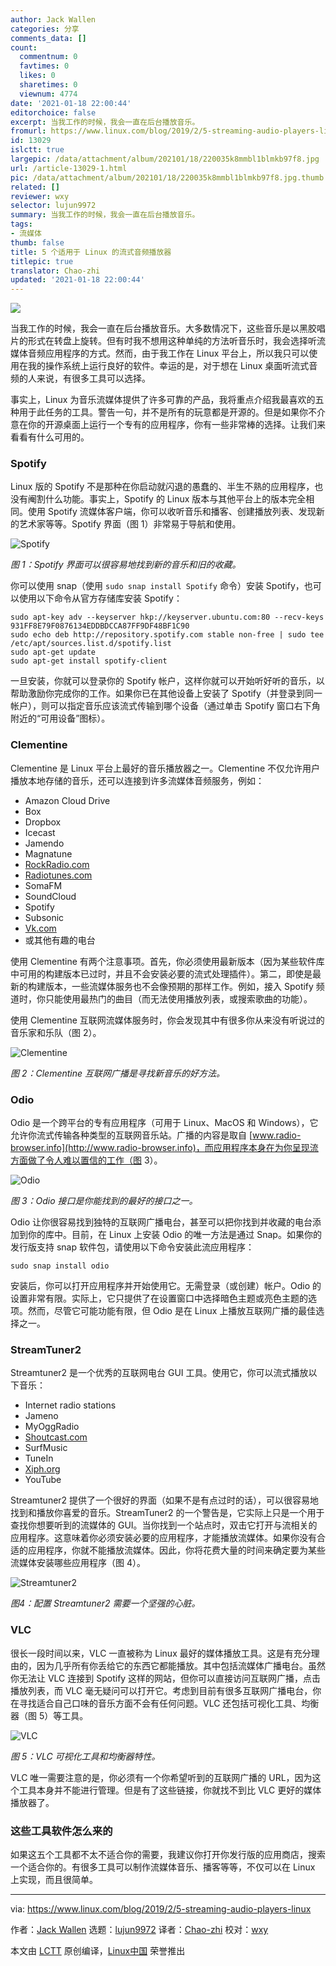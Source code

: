 ```yaml
---
author: Jack Wallen
categories: 分享
comments_data: []
count:
  commentnum: 0
  favtimes: 0
  likes: 0
  sharetimes: 0
  viewnum: 4774
date: '2021-01-18 22:00:44'
editorchoice: false
excerpt: 当我工作的时候，我会一直在后台播放音乐。
fromurl: https://www.linux.com/blog/2019/2/5-streaming-audio-players-linux
id: 13029
islctt: true
largepic: /data/attachment/album/202101/18/220035k8mmbl1blmkb97f8.jpg
url: /article-13029-1.html
pic: /data/attachment/album/202101/18/220035k8mmbl1blmkb97f8.jpg.thumb.jpg
related: []
reviewer: wxy
selector: lujun9972
summary: 当我工作的时候，我会一直在后台播放音乐。
tags:
- 流媒体
thumb: false
title: 5 个适用于 Linux 的流式音频播放器
titlepic: true
translator: Chao-zhi
updated: '2021-01-18 22:00:44'
---
```


![](/data/attachment/album/202101/18/220035k8mmbl1blmkb97f8.jpg)


当我工作的时候，我会一直在后台播放音乐。大多数情况下，这些音乐是以黑胶唱片的形式在转盘上旋转。但有时我不想用这种单纯的方法听音乐时，我会选择听流媒体音频应用程序的方式。然而，由于我工作在 Linux 平台上，所以我只可以使用在我的操作系统上运行良好的软件。幸运的是，对于想在 Linux 桌面听流式音频的人来说，有很多工具可以选择。


事实上，Linux 为音乐流媒体提供了许多可靠的产品，我将重点介绍我最喜欢的五种用于此任务的工具。警告一句，并不是所有的玩意都是开源的。但是如果你不介意在你的开源桌面上运行一个专有的应用程序，你有一些非常棒的选择。让我们来看看有什么可用的。


### Spotify


Linux 版的 Spotify 不是那种在你启动就闪退的愚蠢的、半生不熟的应用程序，也没有阉割什么功能。事实上，Spotify 的 Linux 版本与其他平台上的版本完全相同。使用 Spotify 流媒体客户端，你可以收听音乐和播客、创建播放列表、发现新的艺术家等等。Spotify 界面（图 1）非常易于导航和使用。


![Spotify](/data/attachment/album/202101/18/220046a7tibgg3iz9wd7v1.jpg "Spotify")


*图 1：Spotify 界面可以很容易地找到新的音乐和旧的收藏。*


你可以使用 snap（使用 `sudo snap install Spotify` 命令）安装 Spotify，也可以使用以下命令从官方存储库安装 Spotify：



```
sudo apt-key adv --keyserver hkp://keyserver.ubuntu.com:80 --recv-keys 931FF8E79F0876134EDDBDCCA87FF9DF48BF1C90
sudo echo deb http://repository.spotify.com stable non-free | sudo tee /etc/apt/sources.list.d/spotify.list
sudo apt-get update
sudo apt-get install spotify-client

```

一旦安装，你就可以登录你的 Spotify 帐户，这样你就可以开始听好听的音乐，以帮助激励你完成你的工作。如果你已在其他设备上安装了 Spotify（并登录到同一帐户），则可以指定音乐应该流式传输到哪个设备（通过单击 Spotify 窗口右下角附近的“可用设备”图标）。


### Clementine


Clementine 是 Linux 平台上最好的音乐播放器之一。Clementine 不仅允许用户播放本地存储的音乐，还可以连接到许多流媒体音频服务，例如：


* Amazon Cloud Drive
* Box
* Dropbox
* Icecast
* Jamendo
* Magnatune
* [RockRadio.com](http://RockRadio.com)
* [Radiotunes.com](http://Radiotunes.com)
* SomaFM
* SoundCloud
* Spotify
* Subsonic
* [Vk.com](http://Vk.com)
* 或其他有趣的电台


使用 Clementine 有两个注意事项。首先，你必须使用最新版本（因为某些软件库中可用的构建版本已过时，并且不会安装必要的流式处理插件）。第二，即使是最新的构建版本，一些流媒体服务也不会像预期的那样工作。例如，接入 Spotify 频道时，你只能使用最热门的曲目（而无法使用播放列表，或搜索歌曲的功能）。


使用 Clementine 互联网流媒体服务时，你会发现其中有很多你从来没有听说过的音乐家和乐队（图 2）。


![Clementine](/data/attachment/album/202101/18/220048mdddpddsdmd4djp5.jpg "Clementine")


*图 2：Clementine 互联网广播是寻找新音乐的好方法。*


### Odio


Odio 是一个跨平台的专有应用程序（可用于 Linux、MacOS 和 Windows），它允许你流式传输各种类型的互联网音乐站。广播的内容是取自 [www.radio-browser.info](http://www.radio-browser.info)，而应用程序本身在为你呈现流方面做了令人难以置信的工作（图 3）。


![Odio](/data/attachment/album/202101/18/220050oh336k3drr6k46ox.jpg "Odio")


*图 3：Odio 接口是你能找到的最好的接口之一。*


Odio 让你很容易找到独特的互联网广播电台，甚至可以把你找到并收藏的电台添加到你的库中。目前，在 Linux 上安装 Odio 的唯一方法是通过 Snap。如果你的发行版支持 snap 软件包，请使用以下命令安装此流应用程序：



```
sudo snap install odio

```

安装后，你可以打开应用程序并开始使用它。无需登录（或创建）帐户。Odio 的设置非常有限。实际上，它只提供了在设置窗口中选择暗色主题或亮色主题的选项。然而，尽管它可能功能有限，但 Odio 是在 Linux 上播放互联网广播的最佳选择之一。


### StreamTuner2


Streamtuner2 是一个优秀的互联网电台 GUI 工具。使用它，你可以流式播放以下音乐：


* Internet radio stations
* Jameno
* MyOggRadio
* [Shoutcast.com](http://Shoutcast.com)
* SurfMusic
* TuneIn
* [Xiph.org](http://Xiph.org)
* YouTube


Streamtuner2 提供了一个很好的界面（如果不是有点过时的话），可以很容易地找到和播放你喜爱的音乐。StreamTuner2 的一个警告是，它实际上只是一个用于查找你想要听到的流媒体的 GUI。当你找到一个站点时，双击它打开与流相关的应用程序。这意味着你必须安装必要的应用程序，才能播放流媒体。如果你没有合适的应用程序，你就不能播放流媒体。因此，你将花费大量的时间来确定要为某些流媒体安装哪些应用程序（图 4）。


![Streamtuner2](/data/attachment/album/202101/18/220052bgi02gr52lbq5i2i.jpg "Streamtuner2")


*图4：配置 Streamtuner2 需要一个坚强的心脏。*


### VLC


很长一段时间以来，VLC 一直被称为 Linux 最好的媒体播放工具。这是有充分理由的，因为几乎所有你丢给它的东西它都能播放。其中包括流媒体广播电台。虽然你无法让 VLC 连接到 Spotify 这样的网站，但你可以直接访问互联网广播，点击播放列表，而 VLC 毫无疑问可以打开它。考虑到目前有很多互联网广播电台，你在寻找适合自己口味的音乐方面不会有任何问题。VLC 还包括可视化工具、均衡器（图 5）等工具。


![VLC ](/data/attachment/album/202101/18/220054yh66vwv6k0wrh6zw.jpg "VLC ")


*图 5：VLC 可视化工具和均衡器特性。*


VLC 唯一需要注意的是，你必须有一个你希望听到的互联网广播的 URL，因为这个工具本身并不能进行管理。但是有了这些链接，你就找不到比 VLC 更好的媒体播放器了。


### 这些工具软件怎么来的


如果这五个工具都不太不适合你的需要，我建议你打开你发行版的应用商店，搜索一个适合你的。有很多工具可以制作流媒体音乐、播客等等，不仅可以在 Linux 上实现，而且很简单。




---


via: <https://www.linux.com/blog/2019/2/5-streaming-audio-players-linux>


作者：[Jack Wallen](https://www.linux.com/users/jlwallen) 选题：[lujun9972](https://github.com/lujun9972) 译者：[Chao-zhi](https://github.com/Chao-zhi) 校对：[wxy](https://github.com/wxy)


本文由 [LCTT](https://github.com/LCTT/TranslateProject) 原创编译，[Linux中国](https://linux.cn/) 荣誉推出